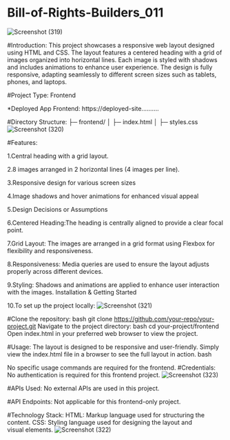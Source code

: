 # Bill-of-Rights-Builders_011
![Screenshot (319)](https://github.com/user-attachments/assets/be1dcccf-574b-47e6-b9be-23c8dbf12df5)


#Introduction: This project showcases a responsive web layout designed using HTML and CSS. The layout features a centered heading with a grid of images organized into horizontal lines. Each image is styled with shadows and includes animations to enhance user experience. The design is fully responsive, adapting seamlessly to different screen sizes such as tablets, phones, and laptops.

#Project Type: Frontend

*Deployed App Frontend: https://deployed-site..........

#Directory Structure: ├─ frontend/ │ ├─ index.html │ ├─ styles.css
![Screenshot (320)](https://github.com/user-attachments/assets/8dd1186e-44a6-41e6-8596-9bdd9ade0f4f)

#Features:

1.Central heading with a grid layout.

2.8 images arranged in 2 horizontal lines (4 images per line). 

3.Responsive design for various screen sizes 

4.Image shadows and hover animations for enhanced visual appeal

5.Design Decisions or Assumptions 

6.Centered Heading:The heading is centrally aligned to provide a clear focal point.

7.Grid Layout: The images are arranged in a grid format using Flexbox for flexibility and responsiveness. 

8.Responsiveness: Media queries are used to ensure the layout adjusts properly across different devices.

9.Styling: Shadows and animations are applied to enhance user interaction with the images. Installation & Getting Started 

10.To set up the project locally:
![Screenshot (321)](https://github.com/user-attachments/assets/344efa0c-598e-467e-81a3-4609fb4e7b3f)



#Clone the repository: bash git clone https://github.com/your-repo/your-project.git Navigate to the project directory: bash cd your-project/frontend Open index.html in your preferred web browser to view the project.

#Usage: The layout is designed to be responsive and user-friendly. Simply view the index.html file in a browser to see the full layout in action. bash

No specific usage commands are required for the frontend.
#Credentials: No authentication is required for this frontend project.
![Screenshot (323)](https://github.com/user-attachments/assets/593d5955-4e6b-4110-91b2-9266e078fd60)


#APIs Used: No external APIs are used in this project.

#API Endpoints: Not applicable for this frontend-only project.

#Technology Stack: HTML: Markup language used for structuring the content. CSS: Styling language used for designing the layout and visual elements.
![Screenshot (322)](https://github.com/user-attachments/assets/d3ec8d1e-697f-4d13-aac0-9d66f06d46aa)

